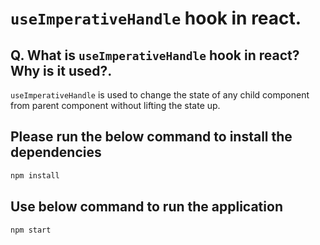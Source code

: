 # `useImperativeHandle` hook in react.

## Q. What is `useImperativeHandle` hook in react? Why is it used?.

`useImperativeHandle` is used to change the state of any child component from parent component without lifting the state up.

## Please run the below command to install the dependencies

```bash
npm install
```

## Use below command to run the application

```bash
npm start
```
